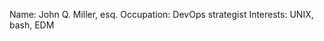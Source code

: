 Name: John Q. Miller, esq.
Occupation: DevOps strategist
Interests: UNIX, bash, EDM

<!---
johnq-ml8/johnq-ml8 is a ✨ special ✨ repository because its `README.md` (this file) appears on your GitHub profile.
You can click the Preview link to take a look at your changes.
--->
